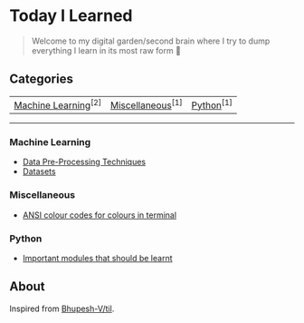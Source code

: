 # Today I Learned

> Welcome to my digital garden/second brain where I try to dump everything I learn in its most raw form 🌱

## Categories

<table align="center">
<tbody>
<tr>
<td><a href="#machine-learning">Machine Learning</a><sup>[2]</sup></td>
<td><a href="#miscellaneous">Miscellaneous</a><sup>[1]</sup></td>
<td><a href="#python">Python</a><sup>[1]</sup></td>
</tr>

</tbody>
</table>

---

### Machine Learning

<ul>
    <li><a target="_blank" href="https://github.com/vrajpat3ll/til/blob/master/machine-learning/data-pre-processing.md">Data Pre-Processing Techniques</a></li>
    <li><a target="_blank" href="https://github.com/vrajpat3ll/til/blob/master/machine-learning/datasets.md">Datasets</a></li>
</ul>

### Miscellaneous

<ul>
    <li><a target="_blank" href="https://github.com/vrajpat3ll/til/blob/master/miscellaneous/ansi-codes.md">ANSI colour codes for colours in terminal</a></li>
</ul>

### Python

<ul>
    <li><a target="_blank" href="https://github.com/vrajpat3ll/til/blob/master/python/important-modules.md">Important modules that should be learnt</a></li>
</ul>

## About

Inspired from [Bhupesh-V/til](https://github.com/Bhupesh-V/til).
